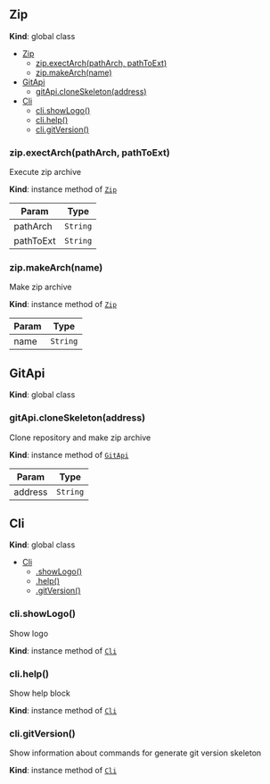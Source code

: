 <a name="Zip"></a>

## Zip
**Kind**: global class

- [Zip](#zip)
  - [zip.exectArch(pathArch, pathToExt)](#zipexectarchpatharch-pathtoext)
  - [zip.makeArch(name)](#zipmakearchname)
- [GitApi](#gitapi)
  - [gitApi.cloneSkeleton(address)](#gitapicloneskeletonaddress)
- [Cli](#cli)
  - [cli.showLogo()](#clishowlogo)
  - [cli.help()](#clihelp)
  - [cli.gitVersion()](#cligitversion)

<a name="Zip+exectArch"></a>

### zip.exectArch(pathArch, pathToExt)
Execute zip archive

**Kind**: instance method of [<code>Zip</code>](#Zip)

| Param | Type |
| --- | --- |
| pathArch | <code>String</code> |
| pathToExt | <code>String</code> |

<a name="Zip+makeArch"></a>

### zip.makeArch(name)
Make zip archive

**Kind**: instance method of [<code>Zip</code>](#Zip)

| Param | Type |
| --- | --- |
| name | <code>String</code> |


<a name="GitApi"></a>

## GitApi
**Kind**: global class
<a name="GitApi+cloneSkeleton"></a>

### gitApi.cloneSkeleton(address)
Clone repository and make zip archive

**Kind**: instance method of [<code>GitApi</code>](#GitApi)

| Param | Type |
| --- | --- |
| address | <code>String</code> |

<a name="Cli"></a>

## Cli
**Kind**: global class

* [Cli](#Cli)
    * [.showLogo()](#Cli+showLogo)
    * [.help()](#Cli+help)
    * [.gitVersion()](#Cli+gitVersion)

<a name="Cli+showLogo"></a>

### cli.showLogo()
Show logo

**Kind**: instance method of [<code>Cli</code>](#Cli)
<a name="Cli+help"></a>

### cli.help()
Show help block

**Kind**: instance method of [<code>Cli</code>](#Cli)
<a name="Cli+gitVersion"></a>

### cli.gitVersion()
Show information about commands for generate git version skeleton

**Kind**: instance method of [<code>Cli</code>](#Cli)
